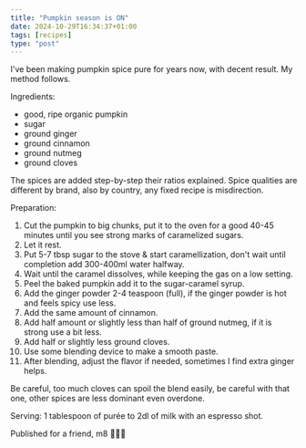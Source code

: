 ```yaml
---
title: "Pumpkin season is ON"
date: 2024-10-29T16:34:37+01:00
tags: [recipes]
type: "post"
---
```

I've been making pumpkin spice pure for years now, with decent result. My method follows.

Ingredients:
- good, ripe organic pumpkin
- sugar
- ground ginger
- ground cinnamon
- ground nutmeg
- ground cloves

The spices are added step-by-step their ratios explained.
Spice qualities are different by brand, also by country, any fixed recipe is misdirection.


Preparation:
1. Cut the pumpkin to big chunks, put it to the oven for a good 40-45 minutes until you see strong marks of caramelized sugars.
2. Let it rest.
3. Put 5-7 tbsp sugar to the stove & start caramellization, don't wait until completion add 300-400ml water halfway.
4. Wait until the caramel dissolves, while keeping the gas on a low setting.
5. Peel the baked pumpkin add it to the sugar-caramel syrup.
6. Add the ginger powder 2-4 teaspoon (full), if the ginger powder is hot and feels spicy use less.
7. Add the same amount of cinnamon.
8. Add half amount or slightly less than half of ground nutmeg, if it is strong use a bit less.
9. Add half or slightly less ground cloves.
10. Use some blending device to make a smooth paste.
11. After blending, adjust the flavor if needed, sometimes I find extra ginger helps.

Be careful, too much cloves can spoil the blend easily, be careful with that one, other spices are less dominant even overdone.

Serving: 1 tablespoon of purée to 2dl of milk with an espresso shot.

Published for a friend, m8 🎃🎃🎃
